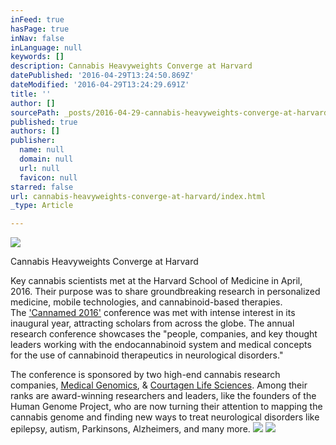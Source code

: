 ```yaml
---
inFeed: true
hasPage: true
inNav: false
inLanguage: null
keywords: []
description: Cannabis Heavyweights Converge at Harvard
datePublished: '2016-04-29T13:24:50.869Z'
dateModified: '2016-04-29T13:24:29.691Z'
title: ''
author: []
sourcePath: _posts/2016-04-29-cannabis-heavyweights-converge-at-harvard.md
published: true
authors: []
publisher:
  name: null
  domain: null
  url: null
  favicon: null
starred: false
url: cannabis-heavyweights-converge-at-harvard/index.html
_type: Article

---
```

![](https://the-grid-user-content.s3-us-west-2.amazonaws.com/686f5cef-6d02-46ae-a64c-ea4b70b1cf8d.png)

Cannabis Heavyweights Converge at Harvard

Key cannabis scientists met at the Harvard School of Medicine in April, 2016\. Their purpose was to share groundbreaking research in personalized medicine, mobile technologies, and cannabinoid-based therapies.   
The ['Cannamed 2016'][0] conference was met with intense interest in its inaugural year, attracting scholars from across the globe. The annual research conference showcases the "people, companies, and key thought leaders working with the endocannabinoid system and medical concepts for the use of cannabinoid therapeutics in neurological disorders."

The conference is sponsored by two high-end cannabis research companies, [Medical Genomics][1], & [Courtagen Life Sciences][2]. Among their ranks are award-winning researchers and leaders, like the founders of the Human Genome Project, who are now turning their attention to mapping the cannabis genome and finding new ways to treat neurological disorders like epilepsy, autism, Parkinsons, Alzheimers, and many more.
![](https://the-grid-user-content.s3-us-west-2.amazonaws.com/85424b5f-4432-4f2c-aed7-9513491497b3.jpg)
![](https://the-grid-user-content.s3-us-west-2.amazonaws.com/dfb8e13c-359e-4701-8e8c-fbd9f7fc56a2.png)

[0]: http://www.medicinalgenomics.com/cannmed2016/
[1]: http://www.medicinalgenomics.com/
[2]: http://www.courtagen.com/